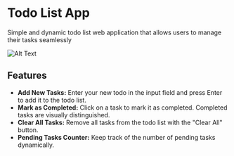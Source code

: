 # Todo List App
Simple and dynamic todo list web application that allows users to manage their tasks seamlessly

![Alt Text](https://im5.ezgif.com/tmp/ezgif-5-32a39a574a.gif)

## Features
- **Add New Tasks:** Enter your new todo in the input field and press Enter to add it to the todo list.
- **Mark as Completed:** Click on a task to mark it as completed. Completed tasks are visually distinguished.
- **Clear All Tasks:** Remove all tasks from the todo list with the "Clear All" button.
- **Pending Tasks Counter:** Keep track of the number of pending tasks dynamically.
